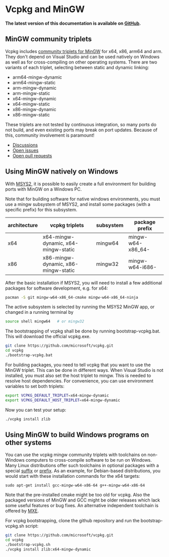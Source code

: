 # Vcpkg and MinGW

**The latest version of this documentation is available on [GitHub](https://github.com/Microsoft/vcpkg/tree/master/docs/users/mingw.md).**

## MinGW community triplets

Vcpkg includes
[community triplets for MinGW](https://github.com/microsoft/vcpkg/tree/master/triplets/community)
for x64, x86, arm64 and arm. They don't depend on Visual Studio and
can be used natively on Windows as well as for cross-compiling on
other operating systems. There are two variants of each triplet,
selecting between static and dynamic linking:

- arm64-mingw-dynamic
- arm64-mingw-static
- arm-mingw-dynamic
- arm-mingw-static
- x64-mingw-dynamic
- x64-mingw-static
- x86-mingw-dynamic
- x86-mingw-static

These triplets are not tested by continuous integration, so many ports
do not build, and even existing ports may break on port updates.
Because of this, community involvement is paramount!

- [Discussions](https://github.com/microsoft/vcpkg/discussions?discussions_q=mingw)
- [Open issues](https://github.com/microsoft/vcpkg/issues?q=is%3Aissue+is%3Aopen+mingw)
- [Open pull requests](https://github.com/microsoft/vcpkg/pulls?q=is%3Apr+is%3Aopen+mingw)

## Using MinGW natively on Windows

With [MSYS2](https://www.msys2.org/), it is possible to easily create
a full environment for building ports with MinGW on a Windows PC.

Note that for building software for native windows environments, you
must use a mingw subsystem of MSYS2, and install some packages 
(with a specific prefix) for this subsystem.

| architecture | vcpkg triplets                      | subsystem | package prefix    |
|--------------|-------------------------------------|-----------|-------------------|
| x64          | x64-mingw-dynamic, x64-mingw-static | mingw64   | mingw-w64-x86_64- |
| x86          | x86-mingw-dynamic, x86-mingw-static | mingw32   | mingw-w64-i686-   |

After the basic installation if MSYS2, you will need to install a few
additional packages for software development, e.g. for x64:

```bash
pacman -S git mingw-w64-x86_64-cmake mingw-w64-x86_64-ninja
```

The active subsystem is selected by running the MSYS2 MinGW app, or
changed in a running terminal by

```bash
source shell mingw64   # or mingw32
```

The bootstrapping of vcpkg shall be done by running bootstrap-vcpkg.bat.
This will download the official vcpkg.exe.

```bash
git clone https://github.com/microsoft/vcpkg.git
cd vcpkg
./bootstrap-vcpkg.bat
```

For building packages, you need to tell vcpkg that you want to use the
MinGW triplet. This can be done in different ways. When Visual Studio
is not installed, you must also set the host triplet to mingw. This is
needed to resolve host dependencies. For convenience, you can use
environment variables to set both triplets:

```bash
export VCPKG_DEFAULT_TRIPLET=x64-mingw-dynamic
export VCPKG_DEFAULT_HOST_TRIPLET=x64-mingw-dynamic
```

Now you can test your setup:

```bash
./vcpkg install zlib
```

## Using MinGW to build Windows programs on other systems

You can use the vcpkg mingw community triplets with toolchains on
non-Windows computers to cross-compile software to be run on Windows.
Many Linux distributions offer such toolchains in optional packages
with a special [suffix](https://repology.org/projects/?search=-mingw-w64)
or [prefix](https://repology.org/projects/?search=mingw-w64-).
As an example, for Debian-based distributions, you would start with
these installation commands for the x64 targets:

```
sudo apt-get install gcc-mingw-w64-x86-64 g++-mingw-w64-x86-64
```

Note that the pre-installed cmake might be too old for vcpkg. Also the
packaged versions of MinGW and GCC might be older releases which lack
some useful features or bug fixes. An alternative independent toolchain
is offered by [MXE](https://mxe.cc/).

For vcpkg bootstrapping, clone the github repository and run the
bootstrap-vcpkg.sh script:

```bash
git clone https://github.com/microsoft/vcpkg.git
cd vcpkg
./bootstrap-vcpkg.sh
./vcpkg install zlib:x64-mingw-dynamic
```

